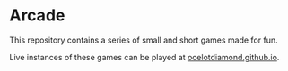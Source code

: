 # Arcade
This repository contains a series of small and short games made for fun.

Live instances of these games can be played at [ocelotdiamond.github.io](https://ocelotdiamond.github.io/index.html).